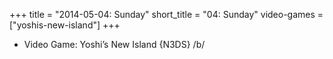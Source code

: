 +++
title = "2014-05-04: Sunday"
short_title = "04: Sunday"
video-games = ["yoshis-new-island"]
+++


* Video Game: Yoshi’s New Island {N3DS} /b/
